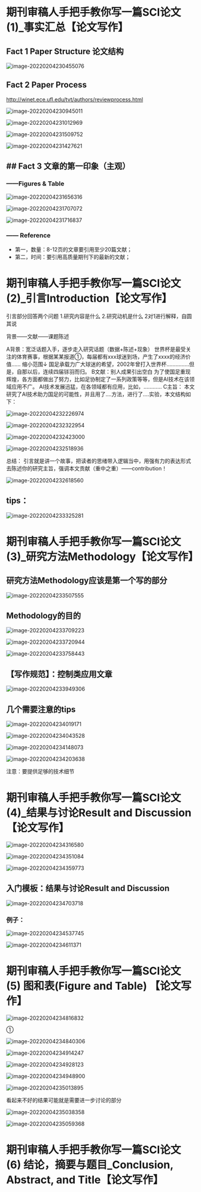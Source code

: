 # 期刊审稿人手把手教你写一篇SCI论文 (1)_事实汇总【论文写作】

## Fact 1 Paper Structure 论文结构

![image-20220204230455076](images/image-20220204230455076.png)



## Fact 2 Paper Process

http://winet.ece.ufl.edu/tvt/authors/reviewprocess.html

![image-20220204230945011](images/image-20220204230945011.png)

![image-20220204231012969](images/image-20220204231012969.png)

![image-20220204231509752](images/image-20220204231509752.png)

![image-20220204231427621](images/image-20220204231427621.png)



## **##** Fact 3 文章的第一印象（主观）

### ——Figures & Table



![image-20220204231656316](images/image-20220204231656316.png)



![image-20220204231707072](images/image-20220204231707072.png)

![image-20220204231716837](images/image-20220204231716837.png)





### —— Reference



- 第一，数量：8-12页的文章要引用至少20篇文献；
- 第二，时间：要引用高质量期刊下的最新的文献；





# 期刊审稿人手把手教你写一篇SCI论文(2)_引言Introduction【论文写作】

引言部分回答两个问题
1.研究内容是什么
2.研究动机是什么
2对1进行解释，自圆其说

背景——文献——课题陈述

A背景：宽泛话题入手，逐步走入研究话题（数据+陈述+现象）
世界杯是最受关注的体育赛事，根据某某报道①，每届都有xxx球迷到场，产生了xxxx的经济价值……
缩小范围↓
国足承载力广大球迷的希望，2002年曾打入世界杯……………但是，自那以后，连续四届铩羽而归。
B文献：别人成果引出空白
为了使国足重现辉煌，各方面都做出了努力，比如足协制定了一系列政策等等，但是AI技术在该领域应用不广。
AI技术发展迅猛，在各领域都有应用，比如，…………
C主旨：
本文研究了AI技术助力国足的可能性，并且用了….方法，进行了….实验，本文结构如下：





![image-20220204232226974](images/image-20220204232226974.png)

![image-20220204232322954](images/image-20220204232322954.png)

![image-20220204232423000](images/image-20220204232423000.png)

![image-20220204232518936](images/image-20220204232518936.png)



总结：
引言就是讲一个故事，把读者的思绪带入逻辑当中，用强有力的表达形式去陈述你的研究主旨，强调本文贡献（重中之重）——contribution！

![image-20220204232618560](images/image-20220204232618560.png)

## tips：

![image-20220204233325281](images/image-20220204233325281.png)



# 期刊审稿人手把手教你写一篇SCI论文 (3)_研究方法Methodology【论文写作】

## 研究方法Methodology应该是第一个写的部分

![image-20220204233507555](images/image-20220204233507555.png)

## Methodology的目的

![image-20220204233709223](images/image-20220204233709223.png)

![image-20220204233720944](images/image-20220204233720944.png)

![image-20220204233758443](images/image-20220204233758443.png)



## 【写作规范】：控制类应用文章

![image-20220204233949306](images/image-20220204233949306.png)

## 几个需要注意的tips

![image-20220204234019171](images/image-20220204234019171.png)

![image-20220204234043528](images/image-20220204234043528.png)

![image-20220204234148073](images/image-20220204234148073.png)

![image-20220204234203638](images/image-20220204234203638.png)



注意：要提供足够的技术细节



# 期刊审稿人手把手教你写一篇SCI论文 (4)_结果与讨论Result and Discussion【论文写作】



![image-20220204234316580](images/image-20220204234316580.png)



![image-20220204234351084](images/image-20220204234351084.png)

![image-20220204234359773](images/image-20220204234359773.png)



## 入门模板：结果与讨论Result and Discussion

![image-20220204234703718](images/image-20220204234703718.png)

### 例子：

![image-20220204234537745](images/image-20220204234537745.png)

![image-20220204234611371](images/image-20220204234611371.png)





# 期刊审稿人手把手教你写一篇SCI论文(5) 图和表(Figure and Table) 【论文写作】

![image-20220204234816832](images/image-20220204234816832.png)

①

![image-20220204234840306](images/image-20220204234840306.png)



![image-20220204234914247](images/image-20220204234914247.png)

![image-20220204234928123](images/image-20220204234928123.png)



![image-20220204234948900](images/image-20220204234948900.png)



![image-20220204235013895](images/image-20220204235013895.png)

看起来不好的结果可能就是需要进一步讨论的部分

![image-20220204235038358](images/image-20220204235038358.png)



![image-20220204235059368](images/image-20220204235059368.png)





# 期刊审稿人手把手教你写一篇SCI论文 (6) 结论，摘要与题目_Conclusion, Abstract, and Title【论文写作】













